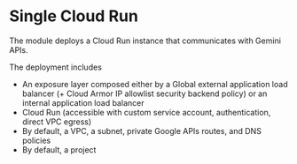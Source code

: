 # Single Cloud Run

The module deploys a Cloud Run instance that communicates with Gemini APIs.

The deployment includes

- An exposure layer composed either by a Global external application load balancer (+ Cloud Armor IP allowlist security backend policy) or an internal application load balancer
- Cloud Run (accessible with custom service account, authentication, direct VPC egress)
- By default, a VPC, a subnet, private Google APIs routes, and DNS policies
- By default, a project
